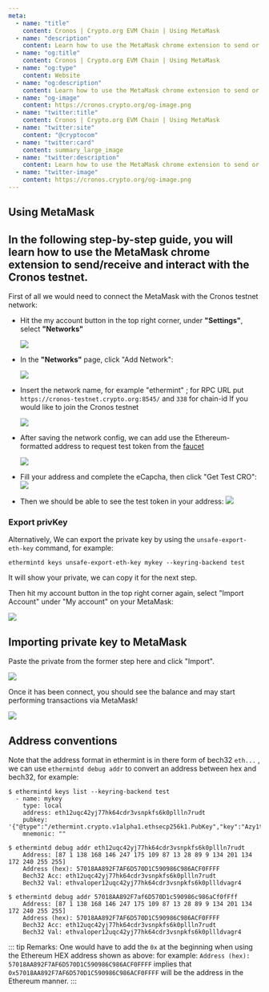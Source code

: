 ```yaml
---
meta:
  - name: "title"
    content: Cronos | Crypto.org EVM Chain | Using MetaMask
  - name: "description"
    content: Learn how to use the MetaMask chrome extension to send or receive and interact with the Cronos testnet in this technical documentation.
  - name: "og:title"
    content: Cronos | Crypto.org EVM Chain | Using MetaMask
  - name: "og:type"
    content: Website
  - name: "og:description"
    content: Learn how to use the MetaMask chrome extension to send or receive and interact with the Cronos testnet in this technical documentation.
  - name: "og-image"
    content: https://cronos.crypto.org/og-image.png
  - name: "twitter:title"
    content: Cronos | Crypto.org EVM Chain | Using MetaMask
  - name: "twitter:site"
    content: "@cryptocom"
  - name: "twitter:card"
    content: summary_large_image
  - name: "twitter:description"
    content: Learn how to use the MetaMask chrome extension to send or receive and interact with the Cronos testnet in this technical documentation.
  - name: "twitter-image"
    content: https://cronos.crypto.org/og-image.png
---
```


## Using MetaMask

<h2 class="normal-text">
  In the following step-by-step guide, you will learn how to use the MetaMask chrome extension to send/receive and interact with the Cronos testnet.
</h2>

First of all we would need to connect the MetaMask with the Cronos testnet network:

- Hit the my account button in the top right corner, under **"Settings"**, select **"Networks"**

    <img src="./assets/1.png" />

- In the **"Networks"** page, click "Add Network":

    <img src="./assets/2.png" />

- Insert the network name, for example "ethermint" ; for RPC URL put
  `https://cronos-testnet.crypto.org:8545/` and `338` for chain-id If you would like to join the Cronos testnet

    <img src="./assets/3.png" />

- After saving the network config, we can add use the Ethereum-formatted address to request test token from the [faucet](https://cronos.crypto.org/faucet)

    <img src="./assets/7.png" />

- Fill your address and complete the eCapcha, then click "Get Test CRO":
    <img src="./assets/8.png" />

- Then we should be able to see the test token in your address: 
    <img src="./assets/9.png" />

### Export privKey

Alternatively, We can export the private key by using the `unsafe-export-eth-key` command, for example:

```
ethermintd keys unsafe-export-eth-key mykey --keyring-backend test
```

It will show your private, we can copy it for the next step.

Then hit my account button in the top right corner again, select "Import Account" under "My account" on your MetaMask:

<img src="./assets/4.png" />

## Importing private key to MetaMask

Paste the private from the former step here and click "Import".

<img src="./assets/5.png" />

Once it has been connect, you should see the balance and may start performing transactions via MetaMask!

<img src="./assets/6.png" />

## Address conventions

Note that the address format in ethermint is in there form of bech32 `eth...` , we can use `ethermintd debug addr` to convert an address between hex and bech32, for example:

```
$ ethermintd keys list --keyring-backend test
  - name: mykey
    type: local
    address: eth12uqc42yj77hk64cdr3vsnpkfs6k0pllln7rudt
    pubkey: '{"@type":"/ethermint.crypto.v1alpha1.ethsecp256k1.PubKey","key":"Azy1tg0wZKRdQ7sd9mICzteCstGThiodZtQqlVT9Amlc"}'
    mnemonic: ""

$ ethermintd debug addr eth12uqc42yj77hk64cdr3vsnpkfs6k0pllln7rudt
    Address: [87 1 138 168 146 247 175 109 87 13 28 89 9 134 201 134 172 240 255 255]
    Address (hex): 57018AA892F7AF6D570D1C590986C986ACF0FFFF
    Bech32 Acc: eth12uqc42yj77hk64cdr3vsnpkfs6k0pllln7rudt
    Bech32 Val: ethvaloper12uqc42yj77hk64cdr3vsnpkfs6k0pllldvagr4

$ ethermintd debug addr 57018AA892F7af6D570D1c590986c986aCf0fFff
    Address: [87 1 138 168 146 247 175 109 87 13 28 89 9 134 201 134 172 240 255 255]
    Address (hex): 57018AA892F7AF6D570D1C590986C986ACF0FFFF
    Bech32 Acc: eth12uqc42yj77hk64cdr3vsnpkfs6k0pllln7rudt
    Bech32 Val: ethvaloper12uqc42yj77hk64cdr3vsnpkfs6k0pllldvagr4
```

::: tip Remarks:
One would have to add the `0x` at the beginning when using the Ethereum HEX address shown as above: for example:
`Address (hex): 57018AA892F7AF6D570D1C590986C986ACF0FFFF` implies that `0x57018AA892F7AF6D570D1C590986C986ACF0FFFF` will be the address in the Ethereum manner.
:::
